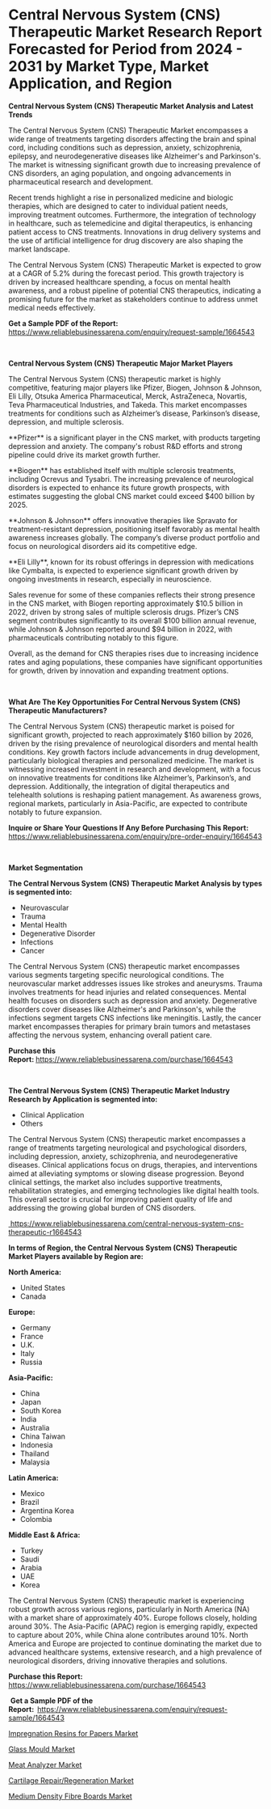 <p><h1>Central Nervous System (CNS) Therapeutic Market Research Report Forecasted for Period from 2024 -  2031 by Market Type, Market Application, and Region</h1></p><p><strong>Central Nervous System (CNS) Therapeutic Market Analysis and Latest Trends</strong></p>
<p><p>The Central Nervous System (CNS) Therapeutic Market encompasses a wide range of treatments targeting disorders affecting the brain and spinal cord, including conditions such as depression, anxiety, schizophrenia, epilepsy, and neurodegenerative diseases like Alzheimer's and Parkinson's. The market is witnessing significant growth due to increasing prevalence of CNS disorders, an aging population, and ongoing advancements in pharmaceutical research and development.</p><p>Recent trends highlight a rise in personalized medicine and biologic therapies, which are designed to cater to individual patient needs, improving treatment outcomes. Furthermore, the integration of technology in healthcare, such as telemedicine and digital therapeutics, is enhancing patient access to CNS treatments. Innovations in drug delivery systems and the use of artificial intelligence for drug discovery are also shaping the market landscape.</p><p>The Central Nervous System (CNS) Therapeutic Market is expected to grow at a CAGR of 5.2% during the forecast period. This growth trajectory is driven by increased healthcare spending, a focus on mental health awareness, and a robust pipeline of potential CNS therapeutics, indicating a promising future for the market as stakeholders continue to address unmet medical needs effectively.</p></p>
<p><strong>Get a Sample PDF of the Report:&nbsp;</strong> <a href="https://www.reliablebusinessarena.com/enquiry/request-sample/1664543?utm_campaign=1284&utm_medium=2&utm_source=Github&utm_content=ia&utm_term=28092024&utm_id=central-nervous-system-cns-therapeutic">https://www.reliablebusinessarena.com/enquiry/request-sample/1664543</a></p>
<p>&nbsp;</p>
<p><strong>Central Nervous System (CNS) Therapeutic Major Market Players</strong></p>
<p><p>The Central Nervous System (CNS) therapeutic market is highly competitive, featuring major players like Pfizer, Biogen, Johnson & Johnson, Eli Lilly, Otsuka America Pharmaceutical, Merck, AstraZeneca, Novartis, Teva Pharmaceutical Industries, and Takeda. This market encompasses treatments for conditions such as Alzheimer’s disease, Parkinson’s disease, depression, and multiple sclerosis.</p><p>**Pfizer** is a significant player in the CNS market, with products targeting depression and anxiety. The company's robust R&D efforts and strong pipeline could drive its market growth further.</p><p>**Biogen** has established itself with multiple sclerosis treatments, including Ocrevus and Tysabri. The increasing prevalence of neurological disorders is expected to enhance its future growth prospects, with estimates suggesting the global CNS market could exceed $400 billion by 2025.</p><p>**Johnson & Johnson** offers innovative therapies like Spravato for treatment-resistant depression, positioning itself favorably as mental health awareness increases globally. The company’s diverse product portfolio and focus on neurological disorders aid its competitive edge.</p><p>**Eli Lilly**, known for its robust offerings in depression with medications like Cymbalta, is expected to experience significant growth driven by ongoing investments in research, especially in neuroscience.</p><p>Sales revenue for some of these companies reflects their strong presence in the CNS market, with Biogen reporting approximately $10.5 billion in 2022, driven by strong sales of multiple sclerosis drugs. Pfizer’s CNS segment contributes significantly to its overall $100 billion annual revenue, while Johnson & Johnson reported around $94 billion in 2022, with pharmaceuticals contributing notably to this figure.</p><p>Overall, as the demand for CNS therapies rises due to increasing incidence rates and aging populations, these companies have significant opportunities for growth, driven by innovation and expanding treatment options.</p></p>
<p>&nbsp;</p>
<p><strong>What Are The Key Opportunities For Central Nervous System (CNS) Therapeutic Manufacturers?</strong></p>
<p><p>The Central Nervous System (CNS) therapeutic market is poised for significant growth, projected to reach approximately $160 billion by 2026, driven by the rising prevalence of neurological disorders and mental health conditions. Key growth factors include advancements in drug development, particularly biological therapies and personalized medicine. The market is witnessing increased investment in research and development, with a focus on innovative treatments for conditions like Alzheimer’s, Parkinson’s, and depression. Additionally, the integration of digital therapeutics and telehealth solutions is reshaping patient management. As awareness grows, regional markets, particularly in Asia-Pacific, are expected to contribute notably to future expansion.</p></p>
<p><strong>Inquire or Share Your Questions If Any Before Purchasing This Report:</strong> <a href="https://www.reliablebusinessarena.com/enquiry/pre-order-enquiry/1664543?utm_campaign=1284&utm_medium=2&utm_source=Github&utm_content=ia&utm_term=28092024&utm_id=central-nervous-system-cns-therapeutic">https://www.reliablebusinessarena.com/enquiry/pre-order-enquiry/1664543</a></p>
<p>&nbsp;</p>
<p><strong>Market Segmentation</strong></p>
<p><strong>The Central Nervous System (CNS) Therapeutic Market Analysis by types is segmented into:</strong></p>
<p><ul><li>Neurovascular</li><li>Trauma</li><li>Mental Health</li><li>Degenerative Disorder</li><li>Infections</li><li>Cancer</li></ul></p>
<p><p>The Central Nervous System (CNS) therapeutic market encompasses various segments targeting specific neurological conditions. The neurovascular market addresses issues like strokes and aneurysms. Trauma involves treatments for head injuries and related consequences. Mental health focuses on disorders such as depression and anxiety. Degenerative disorders cover diseases like Alzheimer's and Parkinson's, while the infections segment targets CNS infections like meningitis. Lastly, the cancer market encompasses therapies for primary brain tumors and metastases affecting the nervous system, enhancing overall patient care.</p></p>
<p><strong>Purchase this Report:&nbsp;</strong><a href="https://www.reliablebusinessarena.com/purchase/1664543?utm_campaign=1284&utm_medium=2&utm_source=Github&utm_content=ia&utm_term=28092024&utm_id=central-nervous-system-cns-therapeutic">https://www.reliablebusinessarena.com/purchase/1664543</a></p>
<p>&nbsp;</p>
<p><strong>The Central Nervous System (CNS) Therapeutic Market Industry Research by Application is segmented into:</strong></p>
<p><ul><li>Clinical Application</li><li>Others</li></ul></p>
<p><p>The Central Nervous System (CNS) therapeutic market encompasses a range of treatments targeting neurological and psychological disorders, including depression, anxiety, schizophrenia, and neurodegenerative diseases. Clinical applications focus on drugs, therapies, and interventions aimed at alleviating symptoms or slowing disease progression. Beyond clinical settings, the market also includes supportive treatments, rehabilitation strategies, and emerging technologies like digital health tools. This overall sector is crucial for improving patient quality of life and addressing the growing global burden of CNS disorders.</p></p>
<p><a href="https://www.reliablebusinessarena.com/central-nervous-system-cns-therapeutic-r1664543?utm_campaign=1284&utm_medium=2&utm_source=Github&utm_content=ia&utm_term=28092024&utm_id=central-nervous-system-cns-therapeutic">&nbsp;https://www.reliablebusinessarena.com/central-nervous-system-cns-therapeutic-r1664543</a></p>
<p><strong>In terms of Region, the Central Nervous System (CNS) Therapeutic Market Players available by Region are:</strong></p>
<p>
    <p> <strong> North America: </strong>
        <ul>
            <li>United States</li>
            <li>Canada</li>
        </ul>
        </p> 
    <p> <strong> Europe: </strong>
        <ul>
            <li>Germany</li>
            <li>France</li>
            <li>U.K.</li>
            <li>Italy</li>
            <li>Russia</li>
        </ul>
        </p> 
    <p> <strong> Asia-Pacific: </strong>
        <ul>
            <li>China</li>
            <li>Japan</li>
            <li>South Korea</li>
            <li>India</li>
            <li>Australia</li>
            <li>China Taiwan</li>
            <li>Indonesia</li>
            <li>Thailand</li>
            <li>Malaysia</li>
        </ul>
        </p> 
    <p> <strong> Latin America: </strong>
        <ul>
            <li>Mexico</li>
            <li>Brazil</li>
            <li>Argentina Korea</li>
            <li>Colombia</li>
        </ul>
        </p> 
    <p> <strong> Middle East & Africa: </strong>
        <ul>
            <li>Turkey</li>
            <li>Saudi</li>
            <li>Arabia</li>
            <li>UAE</li>
            <li>Korea</li>
        </ul>
    </p>
    </p>
<p><p>The Central Nervous System (CNS) therapeutic market is experiencing robust growth across various regions, particularly in North America (NA) with a market share of approximately 40%. Europe follows closely, holding around 30%. The Asia-Pacific (APAC) region is emerging rapidly, expected to capture about 20%, while China alone contributes around 10%. North America and Europe are projected to continue dominating the market due to advanced healthcare systems, extensive research, and a high prevalence of neurological disorders, driving innovative therapies and solutions.</p></p>
<p><strong>Purchase this Report: </strong><a href="https://www.reliablebusinessarena.com/purchase/1664543?utm_campaign=1284&utm_medium=2&utm_source=Github&utm_content=ia&utm_term=28092024&utm_id=central-nervous-system-cns-therapeutic">https://www.reliablebusinessarena.com/purchase/1664543</a></p>
<p>&nbsp;<strong>Get a Sample PDF of the Report:&nbsp;&nbsp;</strong><a href="https://www.reliablebusinessarena.com/enquiry/request-sample/1664543?utm_campaign=1284&utm_medium=2&utm_source=Github&utm_content=ia&utm_term=28092024&utm_id=central-nervous-system-cns-therapeutic">https://www.reliablebusinessarena.com/enquiry/request-sample/1664543</a></p>
<p><strong></strong></p>
<p><p><a href="https://issuu.com/reportprime-2/docs/impregnation-resins-for-papers-mark_94006e976e89b6?utm_campaign=1284&utm_medium=2&utm_source=Github&utm_content=ia&utm_term=28092024&utm_id=central-nervous-system-cns-therapeutic">Impregnation Resins for Papers Market</a></p><p><a href="https://www.linkedin.com/pulse/glass-mould-market-insights-products-regional-analysis-rhoze?utm_campaign=1284&utm_medium=2&utm_source=Github&utm_content=ia&utm_term=28092024&utm_id=central-nervous-system-cns-therapeutic">Glass Mould Market</a></p><p><a href="https://www.linkedin.com/pulse/unveiling-market-trends-global-meat-analyzer-growth-b9tye?utm_campaign=1284&utm_medium=2&utm_source=Github&utm_content=ia&utm_term=28092024&utm_id=central-nervous-system-cns-therapeutic">Meat Analyzer Market</a></p><p><a href="https://github.com/tamvrosiya/Market-Research-Report-List-6/blob/main/cartilage-repairregeneration-market.md?utm_campaign=1284&utm_medium=2&utm_source=Github&utm_content=ia&utm_term=28092024&utm_id=central-nervous-system-cns-therapeutic">Cartilage Repair/Regeneration Market</a></p><p><a href="https://issuu.com/reportprime-2/docs/medium-density-fibre-boards-market-_83a8712beea808?utm_campaign=1284&utm_medium=2&utm_source=Github&utm_content=ia&utm_term=28092024&utm_id=central-nervous-system-cns-therapeutic">Medium Density Fibre Boards Market</a></p></p>